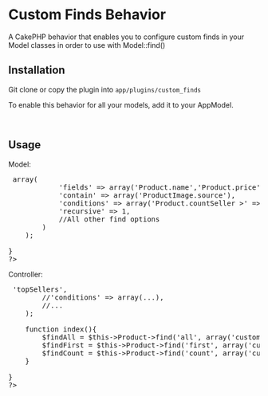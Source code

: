 # Custom Finds Behavior

A CakePHP behavior that enables you to configure custom finds in your Model classes in order to use with Model::find()

## Installation

Git clone or copy the plugin into `app/plugins/custom_finds`

To enable this behavior for all your models, add it to your AppModel.

<pre>
<?php 
class AppModel extends Model {

	var $actsAs = array('CustomFinds.CustomFinds');
	
}
?>
</pre>

## Usage
Model:
<pre>
<?php 
class Product extends AppModel {

	// Only necessary if you haven't initialized the behavior in your AppModel
	var $actsAs = array('CustomFinds.CustomFinds');

	var $customFinds = array(
		'topSellers' => array(
			'fields' => array('Product.name','Product.price'),
			'contain' => array('ProductImage.source'),
			'conditions' => array('Product.countSeller >' => 20, 'Product.is_active' => 1),
			'recursive' => 1,
			//All other find options
		)
	);

}
?>
</pre>
Controller:
<pre>
<?php
class ProductsController extends AppController {

	var $paginate = array(
		'custom' => 'topSellers',
		//'conditions' => array(...),
		//...
	);
	
	function index(){
		$findAll = $this->Product->find('all', array('custom' => 'topSellers', 'conditions' => array('Product.category_id' => 2)));
		$findFirst = $this->Product->find('first', array('custom' => 'topSellers'));
		$findCount = $this->Product->find('count', array('custom' => 'topSellers'));
	}
	
}
?>
</pre>
